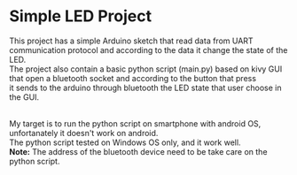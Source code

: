 # Simple LED Project

This project has a simple Arduino sketch that read data from UART communication protocol and according to the data it change the state of the LED.<br>
The project also contain a basic python script (main.py) based on kivy GUI that open a bluetooth socket and according to the button that press<br>
it sends to the arduino through bluetooth the LED state that user choose in the GUI.<br><br>

My target is to run the python script on smartphone with android OS, unfortanately it doesn't work on android.<br>
The python script tested on Windows OS only, and it work well.<br>
<b>Note:</b> The address of the bluetooth device need to be take care on the python script.
